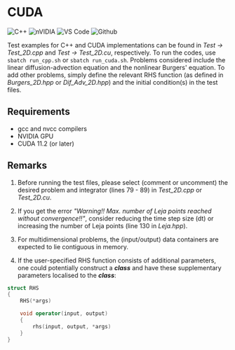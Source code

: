 # CUDA

![C++](https://img.shields.io/badge/c++-%2300599C.svg?style=for-the-badge&logo=c%2B%2B&logoColor=white)
![nVIDIA](https://img.shields.io/badge/nVIDIA-%2376B900.svg?style=for-the-badge&logo=nVIDIA&logoColor=white)
![VS Code](https://img.shields.io/badge/VSCode-0078D4?style=for-the-badge&logo=visual%20studio%20code&logoColor=white)
![Github](https://img.shields.io/badge/GitHub-100000?style=for-the-badge&logo=github&logoColor=white)

Test examples for C++ and CUDA implementations can be found in *Test &rarr; Test_2D.cpp* and *Test &rarr; Test_2D.cu*, respectively.  To run the codes, use `sbatch run_cpp.sh` or `sbatch run_cuda.sh`. Problems considered include the linear diffusion-advection equation and the nonlinear Burgers' equation. To add other problems, simply define the relevant RHS function (as defined in *Burgers_2D.hpp* or *Dif_Adv_2D.hpp*) and the initial condition(s) in the test files.

## Requirements
- gcc and nvcc compilers
- NVIDIA GPU
- CUDA 11.2 (or later)

## Remarks
1. Before running the test files, please select (comment or uncomment) the desired problem and integrator (lines 79 - 89) in *Test_2D.cpp* or *Test_2D.cu*. 

2. If you get the error *"Warning!! Max. number of Leja points reached without convergence!!"*, consider reducing the time step size (dt) or increasing the number of Leja points (line 130 in *Leja.hpp*).

3. For multidimensional problems, the (input/output) data containers are expected to lie contiguous in memory. 

4. If the user-specified RHS function consists of additional parameters, one could potentially construct a ***class*** and have these supplementary parameters localised to the ***class***:
```cpp
struct RHS
{
    RHS(*args)

    void operator(input, output)
    {
        rhs(input, output, *args)
    }
}
```
